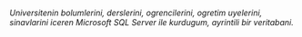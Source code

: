 ###### Universitenin bolumlerini, derslerini, ogrencilerini, ogretim uyelerini, sinavlarini iceren Microsoft SQL Server ile kurdugum, ayrintili bir veritabani.
